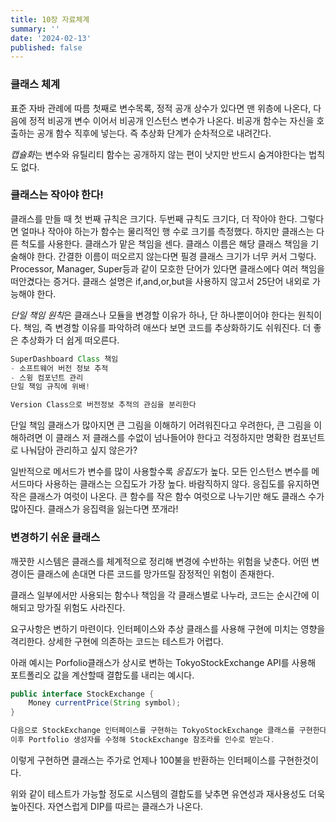 ```yaml
---
title: 10장 자료체계
summary: ''
date: '2024-02-13'
published: false
---
```


### 클래스 체계

표준 자바 관례에 따름 첫째로 변수목록, 정적 공개 상수가 있다면 맨 위층에 나온다, 다음에 정적 비공개 변수 이어서 비공개 인스턴스 변수가 나온다. 비공개 함수는 자신을 호출하는 공개 함수 직후에 넣는다. 즉 추상화 단계가 순차적으로 내려간다.

*캡슐화*는 변수와 유틸리티 함수는 공개하지 않는 편이 낫지만 반드시 숨겨야한다는 법칙도 없다.

### 클래스는 작아야 한다!

클래스를 만들 때 첫 번째 규칙은 크기다. 두번째 규칙도 크기다, 더 작아야 한다. 그렇다면 얼마나 작아야 하는가 함수는 물리적인 행 수로 크기를 측정했다. 하지만 클래스는 다른 척도를 사용한다. 클래스가 맡은 책임을 센다. 클래스 이름은 해당 클래스 책임을 기술해야 한다. 간결한 이름이 떠오르지 않는다면 필경 클래스 크기가 너무 커서 그렇다. Processor, Manager, Super등과 같이 모호한 단어가 있다면 클래스에다 여러 책임을 떠안겼다는 증거다. 클래스 설명은 if,and,or,but을 사용하지 않고서 25단어 내외로 가능해야 한다.

*단일 책임 원칙*은 클래스나 모듈을 변경할 이유가 하나, 단 하나뿐이어야 한다는 원칙이다. 책임, 즉 변경할 이유를 파악하려 애쓰다 보면 코드를 추상화하기도 쉬워진다. 더 좋은 추상화가 더 쉽게 떠오른다.

```java
SuperDashboard Class 책임
- 소프트웨어 버전 정보 추적
- 스윙 컴포넌트 관리
단일 책임 규칙에 위배!

Version Class으로 버전정보 추적의 관심을 분리한다
```

단일 책임 클래스가 많아지면 큰 그림을 이해하기 어려워진다고 우려한다, 큰 그림을 이해하려면 이 클래스 저 클래스를 수없이 넘나들어야 한다고 걱정하지만 명확한 컴포넌트로 나눠담아 관리하고 싶지 않은가?

일반적으로 메서드가 변수를 많이 사용할수록 *응집도*가 높다. 모든 인스턴스 변수를 메서드마다 사용하는 클래스는 으집도가 가장 높다. 바람직하지 않다. 응집도를 유지하면 작은 클래스가 여럿이 나온다. 큰 함수를 작은 함수 여럿으로 나누기만 해도 클래스 수가 많아진다. 클래스가 응집력을 잃는다면 쪼개라!

### 변경하기 쉬운 클래스

깨끗한 시스템은 클래스를 체계적으로 정리해 변경에 수반하는 위험을 낮춘다. 어떤 변경이든 클래스에 손대면 다른 코드를 망가뜨릴 잠정적인 위험이 존재한다.

클래스 일부에서만 사용되는 함수나 책임을 각 클래스별로 나누라, 코드는 순시간에 이해되고 망가질 위험도 사라진다.

요구사항은 변하기 마련이다. 인터페이스와 추상 클래스를 사용해 구현에 미치는 영향을 격리한다. 상세한 구현에 의존하는 코드는 테스트가 어렵다.

아래 예시는 Porfolio클래스가 상시로 변하는 TokyoStockExchange API를 사용해 포트폴리오 값을 계산할때 결합도를 내리는 예시다.

```java
public interface StockExchange {
	Money currentPrice(String symbol);
}

다음으로 StockExchange 인터페이스를 구현하는 TokyoStockExchange 클래스를 구현한다.
이후 Portfolio 생성자를 수정해 StockExchange 참조라를 인수로 받는다.
```

이렇게 구현하면 클래스는 주가로 언제나 100불을 반환하는 인터페이스를 구현한것이다.

위와 같이 테스트가 가능할 정도로 시스템의 결합도를 낮추면 유연성과 재사용성도 더욱 높아진다. 자연스럽게 DIP를 따르는 클래스가 나온다.
